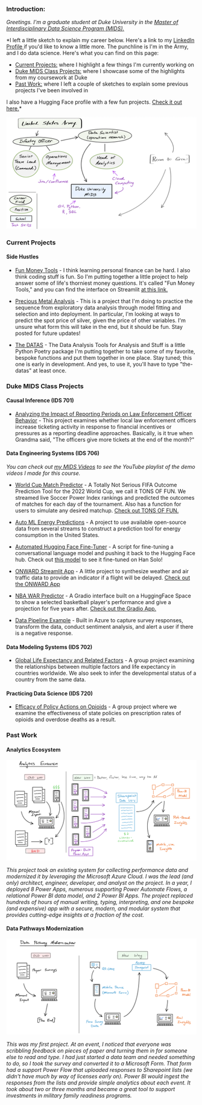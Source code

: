 ### Introduction:

*Greetings. I'm a graduate student at Duke University in the [Master of Interdisciplinary Data Science Program (MIDS).](https://datascience.duke.edu)*

*I left a little sketch to explain my career below. Here's a link to my [LinkedIn Profile ](https://www.linkedin.com/in/andrew-kroening/)if you'd like to know a little more. The punchline is I'm in the Army, and I do data science. Here's what you can find on this page:

- [Current Projects:](#current-projects) where I highlight a few things I'm currently working on
- [Duke MIDS Class Projects:](#duke-mids-class-projects) where I showcase some of the highlights from my coursework at Duke
- [Past Work:](#past-work) where I left a couple of sketches to explain some previous projects I've been involved in

I also have a Hugging Face profile with a few fun projects. [Check it out here.](https://huggingface.co/andrewkroening)*

![alt text](https://github.com/andrewkroening/andrewkroening/blob/d45b4d7b4061c4cd1fb79932cf48100519091e3a/career_sketch.png?raw=true)

### Current Projects

#### Side Hustles

* [Fun Money Tools](https://github.com/andrewkroening/fun-money-tools) - I think learning personal finance can be hard. I also think coding stuff is fun. So I'm putting together a little project to help answer some of life's thorniest money questions. It's called "Fun Money Tools," and you can find the interface on Streamlit [at this link.](https://funmoneytools.streamlit.app)

* [Precious Metal Analysis](https://github.com/andrewkroening/precious-metal-price-analysis) - This is a project that I'm doing to practice the sequence from exploratory data analysis through model fitting and selection and into deployment. In particular, I'm looking at ways to predict the spot price of silver, given the price of other variables. I'm unsure what form this will take in the end, but it should be fun. Stay posted for future updates!

* [The DATAS](https://github.com/andrewkroening/the-datas) - The Data Analysis Tools for Analysis and Stuff is a little Python Poetry package I'm putting together to take some of my favorite, bespoke functions and put them together in one place. Stay tuned; this one is early in development. And yes, to use it, you'll have to type "the-datas" at least once.

### Duke MIDS Class Projects

#### Causal Inference (IDS 701)

* [Analyzing the Impact of Reporting Periods on Law Enforcement Officer Behavior](https://github.com/MIDS-at-Duke/unifying-data-science-2023-project-team7) - This project examines whether local law enforcement officers increase ticketing activity in response to financial incentives or pressures as a reporting deadline approaches. Basically, is it true when Grandma said, "The officers give more tickets at the end of the month?"

#### Data Engineering Systems (IDS 706)

*You can check out [my MIDS Videos](https://m.youtube.com/playlist?list=PLTjQCZdGj6ozplSpZMqWndHNAmnto5Gyv) to see the YouTube playlist of the demo videos I made for this course.*

* [World Cup Match Predictor](https://github.com/andrewkroening/tons-of-fun) - A Totally Not Serious FIFA Outcome Prediction Tool for the 2022 World Cup, we call it TONS OF FUN. We streamed live Soccer Power Index rankings and predicted the outcomes of matches for each day of the tournament. Also has a function for users to simulate any desired matchup. [Check out TONS OF FUN.](https://tons-of-fun.streamlit.app)

* [Auto ML Energy Predictions](https://github.com/andrewkroening/energy-predictions) - A project to use available open-source data from several streams to construct a prediction tool for energy consumption in the United States.

* [Automated Hugging Face Fine-Tuner](https://github.com/andrewkroening/hugging-face-gpt-trainer/tree/gpt-fine-tune) - A script for fine-tuning a conversational language model and pushing it back to the Hugging Face hub. Check out [this model](https://huggingface.co/andrewkroening/GalaxyFarAway-DialoGPT-HanSolo) to see it fine-tuned on Han Solo!

* [ONWARD Streamlit App](https://github.com/andrewkroening/ONWARD-Streamlit-App) - A little project to synthesize weather and air traffic data to provide an indicator if a flight will be delayed. [Check out the ONWARD App](https://onward.streamlit.app)

* [NBA WAR Predictor](https://github.com/andrewkroening/nba-war-predictor-tool) - A Gradio interface built on a HuggingFace Space to show a selected basketball player's performance and give a projection for five years after. [Check out the Gradio App.](https://huggingface.co/spaces/andrewkroening/nba-war-predictor)

* [Data Pipeline Example](https://github.com/andrewkroening/azure-pipeline-example) - Built in Azure to capture survey responses, transform the data, conduct sentiment analysis, and alert a user if there is a negative response.

#### Data Modeling Systems (IDS 702)

* [Global Life Expectancy and Related Factors](https://github.com/andrewkroening/orange-modeling-project) - A group project examining the relationships between multiple factors and life expectancy in countries worldwide. We also seek to infer the developmental status of a country from the same data.

#### Practicing Data Science (IDS 720)

* [Efficacy of Policy Actions on Opioids](https://github.com/MIDS-at-Duke/pds-2022-pds_orange) - A group project where we examine the effectiveness of state policies on prescription rates of opioids and overdose deaths as a result.


### Past Work

#### Analytics Ecosystem

![alt text](https://github.com/andrewkroening/andrewkroening/blob/6198ec4a0fdc3ba1753f04358b52ee728797b287/ecosystem_sketch.png?raw=true)

*This project took an existing system for collecting performance data and modernized it by leveraging the Microsoft Azure Cloud. I was the lead (and only) architect, engineer, developer, and analyst on the project. In a year, I deployed 8 Power Apps, numerous supporting Power Automate Flows, a relational Power BI data model, and 2 Power BI Apps. The project replaced hundreds of hours of manual writing, typing, interpreting, and one bespoke (and expensive) app with a secure, modern, and modular system that provides cutting-edge insights at a fraction of the cost.*

#### Data Pathways Modernization

![alt text](https://github.com/andrewkroening/andrewkroening/blob/6198ec4a0fdc3ba1753f04358b52ee728797b287/pathway_sketch.png?raw=true)

*This was my first project. At an event, I noticed that everyone was scribbling feedback on pieces of paper and turning them in for someone else to read and type. I had just started a data team and needed something to do, so I took the survey and converted it to a Microsoft Form. That form had a support Power Flow that uploaded responses to Sharepoint lists (we didn't have much by way of licenses early on). Power BI would ingest the responses from the lists and provide simple analytics about each event. It took about two or three months and became a great tool to support investments in military family readiness programs.*
